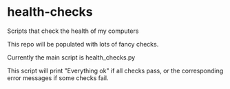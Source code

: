 # health-checks

Scripts that check the health of my computers

This repo will be populated with lots of fancy checks.

Currently the main script is health_checks.py

This script will print "Everything ok" if all checks pass, or the corresponding error messages if some checks fail.
